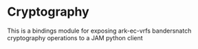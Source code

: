 # Cryptography

This is a bindings module for exposing ark-ec-vrfs bandersnatch cryptography operations to a JAM python client